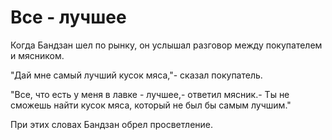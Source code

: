 # Все - лучшее

Когда Бандзан шел по рынку, он услышал разговор между покупателем и мясником.

"Дай мне самый лучший кусок мяса,"- сказал покупатель.

"Все, что есть у меня в лавке - лучшее,- ответил мясник.- Ты не сможешь найти кусок мяса, который не был бы самым лучшим."

При этих словах Бандзан обрел просветление.